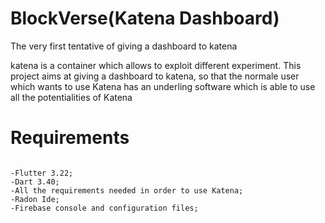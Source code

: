 # BlockVerse(Katena Dashboard)
The very first tentative of giving a dashboard to katena

katena is a container which allows to exploit different experiment.
This project aims at giving a dashboard to katena, so that the normale user which wants to use Katena
has an underling software which is able to use all the potentialities of Katena


# Requirements
```

-Flutter 3.22;  
-Dart 3.40;  
-All the requirements needed in order to use Katena;  
-Radon Ide;   
-Firebase console and configuration files;    

```




